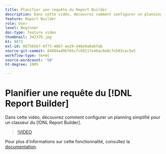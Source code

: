 ```yaml
---
title: Planifier une requête du Report Builder
description: Dans cette vidéo, découvrez comment configurer un planning simplifié pour un classeur du Report Builder.
feature: Report Builder
role: User
level: Beginner
doc-type: feature video
thumbnail: 342376.jpg
kt: 9873
exl-id: 087565b7-6f73-4667-ae29-446e9a0a6fab
source-git-commit: 84984ad9bf65cfc69117e40ac0e0cfe503cac5e5
workflow-type: tm+mt
source-wordcount: '50'
ht-degree: 100%

---
```


# Planifier une requête du [!DNL Report Builder]

Dans cette vidéo, découvrez comment configurer un planning simplifié pour un classeur du [!DNL Report Builder].

>[!VIDEO](https://video.tv.adobe.com/v/342376/?quality=12&learn=on)

Pour plus dʼinformations sur cette fonctionnalité, consultez la [documentation](https://experienceleague.adobe.com/docs/analytics/analyze/report-builder/t-schedule-a-data-request.html?lang=fr).
